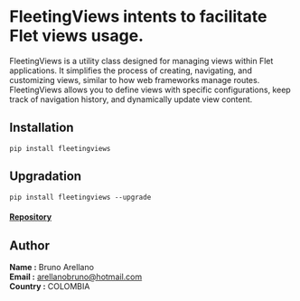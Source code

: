 
# FleetingViews intents to facilitate Flet views usage.


FleetingViews is a utility class designed for managing views within Flet applications. It simplifies the process of creating, navigating, and customizing views, similar to how web frameworks manage routes. FleetingViews allows you to define views with specific configurations, keep track of navigation history, and dynamically update view content.

## Installation
```
pip install fleetingviews
```

## Upgradation
```
pip install fleetingviews --upgrade
```


#### [Repository](https://arellanobrunoc.github.io/FleetingViews/)


## Author

<b>Name :</b> Bruno Arellano<br>
<b>Email :</b> arellanobruno@hotmail.com<br>
<b>Country :</b> COLOMBIA<br>

